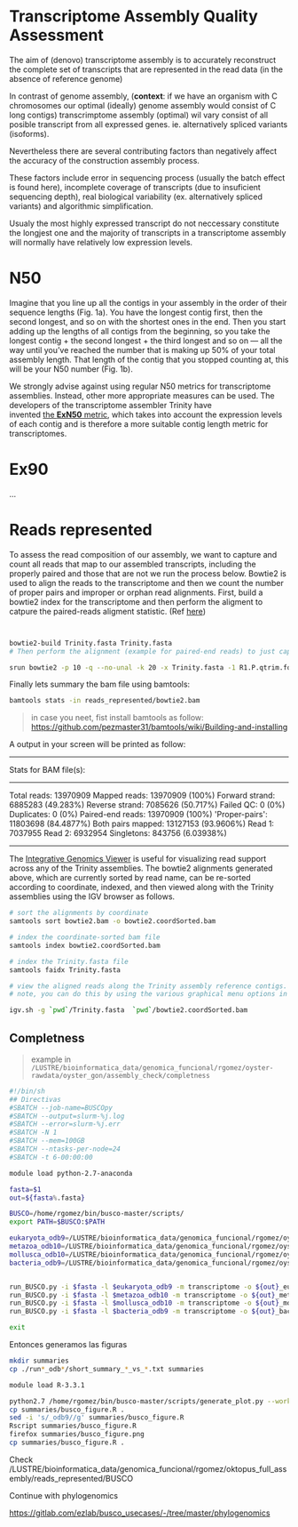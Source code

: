 # Transcriptome Assembly Quality Assessment

The aim of (denovo) transcriptome assembly is to accurately reconstruct the complete set of transcripts that are represented in the read data (in the absence of reference genome)

In contrast of genome assembly, (**context**: if we have an organism with C chromosomes our optimal (ideally) genome assembly would consist of C long contigs) transcrimptome assembly (optimal) wil vary consist of all posible transcript from all expressed genes. ie. alternatively spliced variants (isoforms). 

Nevertheless there are several contributing factors than negatively affect the accuracy of the construction assembly process.

These factors include error in sequencing process (usually the batch effect is found here), incomplete coverage of transcripts (due to insuficient sequencing depth), real biological variability (ex. alternatively spliced variants) and algorithmic simplification. 

Usualy the most highly expressed transcript do not neccessary constitute the longjest one and the majority of transcripts in a transcriptome assembly will normally have relatively low expression levels.



# N50

Imagine that you line up all the contigs in your assembly in the order of their sequence lengths (Fig. 1a). You have the longest contig first, then the second longest, and so on with the shortest ones in the end. Then you start adding up the lengths of all contigs from the beginning, so you take the longest contig + the second longest + the third longest and so on — all the way until you’ve reached the number that is making up 50% of your total assembly length. That length of the contig that you stopped counting at, this will be your N50 number (Fig. 1b).

We strongly advise against using regular N50 metrics for transcriptome assemblies. Instead, other more appropriate measures can be used. The developers of the transcriptome assembler Trinity have invented [the **ExN50** metric](https://github.com/trinityrnaseq/trinityrnaseq/wiki/Transcriptome-Contig-Nx-and-ExN50-stats), which takes into account the expression levels of each contig and is therefore a more suitable contig length metric for transcriptomes.  

# Ex90

...

# Reads represented

To assess the read composition of our assembly, we want to capture and count all reads that map to our assembled transcripts, including the properly paired and those that are not we run the process below. Bowtie2 is used to align the reads to the transcriptome and then we count the number of proper pairs and improper or orphan read alignments. First, build a bowtie2 index for the transcriptome and then perform the aligment to catpure the paired-reads aligment statistic. (Ref [here](https://github.com/trinityrnaseq/trinityrnaseq/wiki/RNA-Seq-Read-Representation-by-Trinity-Assembly))



```bash


bowtie2-build Trinity.fasta Trinity.fasta
# Then perform the alignment (example for paired-end reads) to just capture the read alignment statistics.

srun bowtie2 -p 10 -q --no-unal -k 20 -x Trinity.fasta -1 R1.P.qtrim.fq -2 R2.P.qtrim.fq | samtools view -@10 -Sb -o ./bowtie2.bam


```

Finally lets summary the bam file using bamtools:

```bash
bamtools stats -in reads_represented/bowtie2.bam
```

> in case you neet, fist install bamtools as follow: https://github.com/pezmaster31/bamtools/wiki/Building-and-installing

A output in your screen will be printed as follow:

**********************************************
Stats for BAM file(s):
**********************************************

Total reads:       13970909
Mapped reads:      13970909	(100%)
Forward strand:    6885283	(49.283%)
Reverse strand:    7085626	(50.717%)
Failed QC:         0	(0%)
Duplicates:        0	(0%)
Paired-end reads:  13970909	(100%)
'Proper-pairs':    11803698	(84.4877%)
Both pairs mapped: 13127153	(93.9606%)
Read 1:            7037955
Read 2:            6932954
Singletons:        843756	(6.03938%)

**********************************************

The [Integrative Genomics Viewer](http://software.broadinstitute.org/software/igv/) is useful for visualizing read support across any of the Trinity assemblies. The bowtie2 alignments generated above, which are currently sorted by read name, can be re-sorted according to coordinate, indexed, and then viewed along with the Trinity assemblies using the IGV browser as follows.

```bash
# sort the alignments by coordinate
samtools sort bowtie2.bam -o bowtie2.coordSorted.bam

# index the coordinate-sorted bam file
samtools index bowtie2.coordSorted.bam

# index the Trinity.fasta file
samtools faidx Trinity.fasta

# view the aligned reads along the Trinity assembly reference contigs.
# note, you can do this by using the various graphical menu options in IGV (load genome 'Trinity.fasta', load file 'bowtie2.coordSorted.bam'), or you can use the command-line tool like so:

igv.sh -g `pwd`/Trinity.fasta  `pwd`/bowtie2.coordSorted.bam
```

## Completness

> example in `/LUSTRE/bioinformatica_data/genomica_funcional/rgomez/oyster-rawdata/oyster_gon/assembly_check/completness`

```bash
#!/bin/sh
## Directivas
#SBATCH --job-name=BUSCOpy
#SBATCH --output=slurm-%j.log
#SBATCH --error=slurm-%j.err
#SBATCH -N 1
#SBATCH --mem=100GB
#SBATCH --ntasks-per-node=24
#SBATCH -t 6-00:00:00

module load python-2.7-anaconda

fasta=$1
out=${fasta%.fasta}

BUSCO=/home/rgomez/bin/busco-master/scripts/
export PATH=$BUSCO:$PATH

eukaryota_odb9=/LUSTRE/bioinformatica_data/genomica_funcional/rgomez/oyster-rawdata/method_v2/ANNOTATE/BUSCOdb/eukaryota_odb9
metazoa_odb10=/LUSTRE/bioinformatica_data/genomica_funcional/rgomez/oyster-rawdata/method_v2/ANNOTATE/BUSCOdb/metazoa_odb10
mollusca_odb10=/LUSTRE/bioinformatica_data/genomica_funcional/rgomez/oyster-rawdata/method_v2/ANNOTATE/BUSCOdb/mollusca_odb10
bacteria_odb9=/LUSTRE/bioinformatica_data/genomica_funcional/rgomez/oyster-rawdata/method_v2/ANNOTATE/BUSCOdb/bacteria_odb9


run_BUSCO.py -i $fasta -l $eukaryota_odb9 -m transcriptome -o ${out}_eukaryota_odb9 -c 24
run_BUSCO.py -i $fasta -l $metazoa_odb10 -m transcriptome -o ${out}_metazoa_odb10 -c 24
run_BUSCO.py -i $fasta -l $mollusca_odb10 -m transcriptome -o ${out}_mollusca_odb10 -c 24
run_BUSCO.py -i $fasta -l $bacteria_odb9 -m transcriptome -o ${out}_bacteria_odb9 -c 24

exit
```

Entonces generamos las figuras

```bash
mkdir summaries
cp ./run*_odb*/short_summary_*_vs_*.txt summaries

module load R-3.3.1

python2.7 /home/rgomez/bin/busco-master/scripts/generate_plot.py --working_directory ./summaries/
cp summaries/busco_figure.R .
sed -i 's/_odb9//g' summaries/busco_figure.R
Rscript summaries/busco_figure.R
firefox summaries/busco_figure.png
cp summaries/busco_figure.R .
```



Check /LUSTRE/bioinformatica_data/genomica_funcional/rgomez/oktopus_full_assembly/reads_represented/BUSCO



Continue with phylogenomics

https://gitlab.com/ezlab/busco_usecases/-/tree/master/phylogenomics

